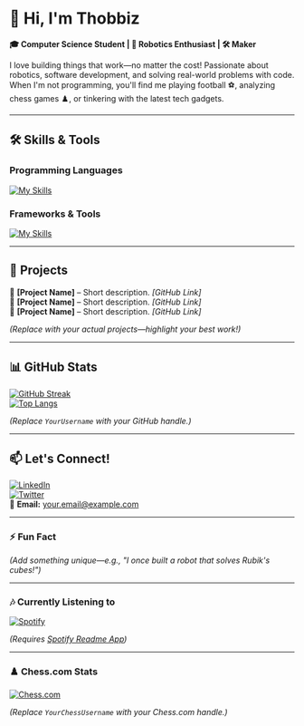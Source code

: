 # 👋 Hi, I'm Thobbiz  

**🎓 Computer Science Student | 🤖 Robotics Enthusiast | 🛠️ Maker**  

I love building things that work—no matter the cost! Passionate about robotics, software development, and solving real-world problems with code. When I'm not programming, you'll find me playing football ⚽, analyzing chess games ♟️, or tinkering with the latest tech gadgets.  

---

## 🛠️ Skills & Tools  

### Programming Languages  
[![My Skills](https://skillicons.dev/icons?i=java,kotlin,go,python,html,css&perline=6)](https://skillicons.dev)  

### Frameworks & Tools  
[![My Skills](https://skillicons.dev/icons?i=androidstudio,arduino,git,github,linux,vscode&perline=6)](https://skillicons.dev)  

---

## 🚀 Projects  

🔹 **[Project Name]** – Short description. *[GitHub Link]*  
🔹 **[Project Name]** – Short description. *[GitHub Link]*  
🔹 **[Project Name]** – Short description. *[GitHub Link]*  

*(Replace with your actual projects—highlight your best work!)*  

---

## 📊 GitHub Stats  

[![GitHub Streak](https://streak-stats.demolab.com?user=YourUsername&theme=dark)](https://git.io/streak-stats)  
[![Top Langs](https://github-readme-stats.vercel.app/api/top-langs/?username=YourUsername&layout=compact&theme=vision-friendly-dark)](https://github.com/anuraghazra/github-readme-stats)  

*(Replace `YourUsername` with your GitHub handle.)*  

---

## 📫 Let's Connect!  

[![LinkedIn](https://img.shields.io/badge/LinkedIn-0077B5?style=for-the-badge&logo=linkedin&logoColor=white)](YourLinkedInURL)  
[![Twitter](https://img.shields.io/badge/Twitter-1DA1F2?style=for-the-badge&logo=twitter&logoColor=white)](YourTwitterURL)  
📧 **Email:** your.email@example.com  

---

### ⚡ Fun Fact  
*(Add something unique—e.g., "I once built a robot that solves Rubik's cubes!")*  

---

### 🎶 Currently Listening to  
[![Spotify](https://spotify-readme-phi.vercel.app/api/spotify)](https://open.spotify.com/user/yourusername)  

*(Requires [Spotify Readme App](https://github.com/kittinan/spotify-github-profile))*

---

### ♟️ Chess.com Stats  
[![Chess.com](https://chess.com-badge.vercel.app/api/badge/YourChessUsername)](https://chess.com/members/YourChessUsername)  

*(Replace `YourChessUsername` with your Chess.com handle.)*
